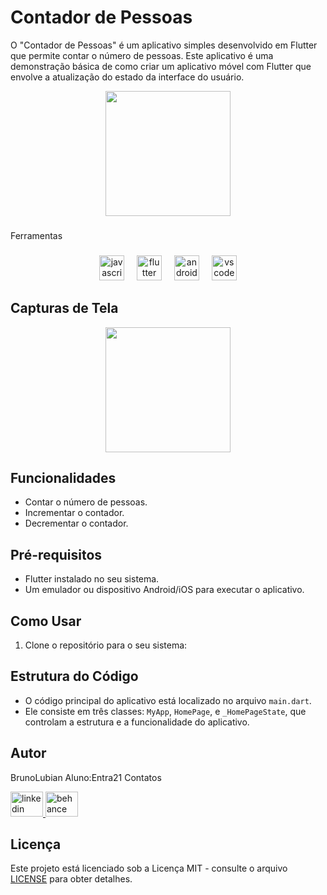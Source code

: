 # Contador de Pessoas

O "Contador de Pessoas" é um aplicativo simples desenvolvido em Flutter que permite contar o número de pessoas. Este aplicativo é uma demonstração básica de como criar um aplicativo móvel com Flutter que envolve a atualização do estado da interface do usuário.
<div align="center">
  <img height="200" src="https://i.ibb.co/NSbmghS/appp.png"  />
</div>

###

<p align="left">Ferramentas </p>

###

<div align="center">
  <img src="https://cdn.jsdelivr.net/gh/devicons/devicon/icons/javascript/javascript-original.svg" height="40" alt="javascript logo"  />
  <img width="12" />
  <img src="https://cdn.jsdelivr.net/gh/devicons/devicon/icons/flutter/flutter-original.svg" height="40" alt="flutter logo"  />
  <img width="12" />
  <img src="https://cdn.jsdelivr.net/gh/devicons/devicon/icons/androidstudio/androidstudio-original.svg" height="40" alt="androidstudio logo"  />
  <img width="12" />
  <img src="https://cdn.jsdelivr.net/gh/devicons/devicon/icons/vscode/vscode-original.svg" height="40" alt="vscode logo"  />
</div>

###

## Capturas de Tela
<div align="center">
  <img height="200" src="https://i.ibb.co/NSbmghS/appp.png"  />
</div>

###

## Funcionalidades

- Contar o número de pessoas.
- Incrementar o contador.
- Decrementar o contador.

## Pré-requisitos

- Flutter instalado no seu sistema.
- Um emulador ou dispositivo Android/iOS para executar o aplicativo.

## Como Usar

1. Clone o repositório para o seu sistema:


## Estrutura do Código

- O código principal do aplicativo está localizado no arquivo `main.dart`.
- Ele consiste em três classes: `MyApp`, `HomePage`, e `_HomePageState`, que controlam a estrutura e a funcionalidade do aplicativo.

## Autor

BrunoLubian
Aluno:Entra21
Contatos 
<div align="left">
  <a href="https://www.linkedin.com/in/brunolubian/" target="_blank">
    <img src="https://raw.githubusercontent.com/maurodesouza/profile-readme-generator/master/src/assets/icons/social/linkedin/default.svg" width="52" height="40" alt="linkedin logo"  />
  </a>
  <a href="https://www.behance.net/brunolubian" target="_blank">
    <img src="https://raw.githubusercontent.com/maurodesouza/profile-readme-generator/master/src/assets/icons/social/behance/default.svg" width="52" height="40" alt="behance logo"  />
  </a>
</div>

###

## Licença

Este projeto está licenciado sob a Licença MIT - consulte o arquivo [LICENSE](LICENSE) para obter detalhes.



